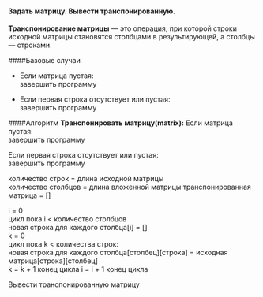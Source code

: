 #### Задать матрицу. Вывести транспонированную.

**Транспонирование матрицы** — это операция, при которой строки исходной матрицы становятся столбцами в результирующей, а столбцы — строками.

####Базовые случаи
- Если матрица пустая:  
  завершить программу

- Если первая строка отсутствует или пустая:  
  завершить программу

####Алгоритм
**Транспонировать матрицу(matrix):**
 Если матрица пустая:  
   завершить программу

 Если первая строка отсутствует или пустая:  
   завершить программу
 
   количество строк = длина исходной матрицы   
   количество столбцов = длина вложенной матрицы
   транспонированная матрица = []
   
   i = 0   
   цикл пока i < количество столбцов  
      новая строка для каждого столбца[i] = []  
      k = 0  
      цикл пока k < количества строк:  
       новая строка для каждого столбца[столбец][строка] = исходная матрица[строка][столбец]    
       k = k + 1
      конец цикла
    i = i + 1
   конец цикла

 Вывести транспонированную матрицу